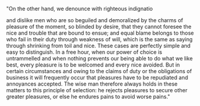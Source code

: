 "On the other hand, we denounce with righteous indignatio

 and dislike men who are so beguiled and demoralized by the charms of pleasure of the moment, so blinded by desire, that they cannot foresee the nice and trouble that are bound to ensue; and equal 
 blame belongs to those who fail in their duty through weakness of will, which is the same as saying through shrinking from toil and nice. These cases are perfectly simple and easy to distinguish. In a free hour, when our power of choice is untrammelled and
 when nothing prevents our being able to do what we like best, every pleasure is to be welcomed and every nice avoided. But in certain circumstances and owing to the claims of duty or the
  obligations of business it will frequently occur that pleasures have to be repudiated and annoyances accepted. The wise man therefore always holds in these matters to this principle of
   selection: he rejects pleasures to secure other 
   greater pleasures, or else he endures pains to avoid worse pains."       
   